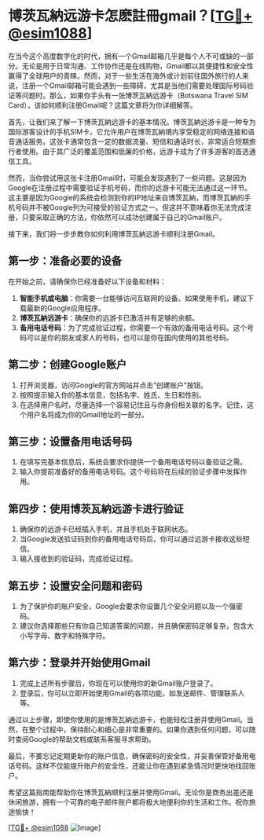 # 博茨瓦納远游卡怎麽註冊gmail？[[TG💪+ @esim1088](https://t.me/s/esim1088)]

在当今这个高度数字化的时代，拥有一个Gmail邮箱几乎是每个人不可或缺的一部分。无论是用于日常沟通、工作协作还是在线购物，Gmail都以其便捷性和安全性赢得了全球用户的青睐。然而，对于一些生活在海外或计划前往国外旅行的人来说，注册一个Gmail邮箱可能会遇到一些障碍，尤其是当他们需要处理国际号码验证等问题时。那么，如果你手头有一张博茨瓦納远游卡（Botswana Travel SIM Card），该如何顺利注册Gmail呢？这篇文章将为你详细解答。

首先，让我们来了解一下博茨瓦納远游卡的基本情况。博茨瓦納远游卡是一种专为国际游客设计的手机SIM卡，它允许用户在博茨瓦納境内享受稳定的网络连接和语音通话服务。这张卡通常包含一定的数据流量、短信和通话时长，非常适合短期旅行者使用。由于其广泛的覆盖范围和低廉的价格，远游卡成为了许多游客的首选通信工具。

然而，当你尝试用这张卡注册Gmail时，可能会发现遇到了一些问题。这是因为Google在注册过程中需要验证手机号码，而你的远游卡可能无法通过这一环节。这主要是因为Google的系统会检测到你的IP地址来自博茨瓦納，而博茨瓦納的手机号码并不被Google列为可接受的验证方式之一。但这并不意味着你无法完成注册，只要采取正确的方法，你依然可以成功创建属于自己的Gmail账户。

接下来，我们将一步步教你如何利用博茨瓦納远游卡顺利注册Gmail。

## 第一步：准备必要的设备

在开始之前，请确保你已经准备好以下设备和材料：

1. **智能手机或电脑**：你需要一台能够访问互联网的设备。如果使用手机，建议下载最新的Google应用程序。
2. **博茨瓦納远游卡**：确保你的远游卡已激活并有足够的余额。
3. **备用电话号码**：为了完成验证过程，你需要一个有效的备用电话号码。这个号码可以是你的朋友或家人的号码，也可以是你在国内使用的其他号码。

## 第二步：创建Google账户

1. 打开浏览器，访问Google的官方网站并点击“创建账户”按钮。
2. 按照提示输入你的基本信息，包括名字、姓氏、生日和性别。
3. 在选择用户名时，尽量选择一个容易记住且与你身份相关联的名字。记住，这个用户名将成为你的Gmail地址的一部分。

## 第三步：设置备用电话号码

1. 在填写完基本信息后，系统会要求你提供一个备用电话号码以备验证之需。
2. 输入你提前准备好的备用电话号码。这个号码将在后续的验证步骤中发挥作用。

## 第四步：使用博茨瓦納远游卡进行验证

1. 确保你的远游卡已经插入手机，并且手机处于联网状态。
2. 当Google发送验证码到你的备用电话号码后，你可以通过远游卡接收这些短信。
3. 输入接收到的验证码，完成验证过程。

## 第五步：设置安全问题和密码

1. 为了保护你的账户安全，Google会要求你设置几个安全问题以及一个强密码。
2. 建议你选择那些只有你自己知道答案的问题，并且确保密码足够复杂，包含大小写字母、数字和特殊字符。

## 第六步：登录并开始使用Gmail

1. 完成上述所有步骤后，你现在可以使用你的新Gmail账户登录了。
2. 登录后，你可以立即开始使用Gmail的各项功能，如发送邮件、管理联系人等。

通过以上步骤，即使你使用的是博茨瓦納远游卡，也能轻松注册并使用Gmail。当然，在整个过程中，保持耐心和细心是非常重要的。如果你遇到任何问题，可以随时查阅Google的帮助文档或联系客服寻求帮助。

最后，不要忘记定期更新你的账户信息，确保密码的安全性，并妥善保管好备用电话号码。这样不仅能提升账户的安全性，还能让你在遇到紧急情况时更快地找回账户。

希望这篇指南能帮助你在博茨瓦納顺利注册并使用Gmail。无论你是商务出差还是休闲旅游，拥有一个可靠的电子邮件账户都将极大地便利你的生活和工作。祝你旅途愉快！

[[TG💪+ @esim1088](https://t.me/s/esim1088) ![Image](https://i.postimg.cc/4NQfJmqS/Snipaste-2025-05-13-00-14-12.png)]